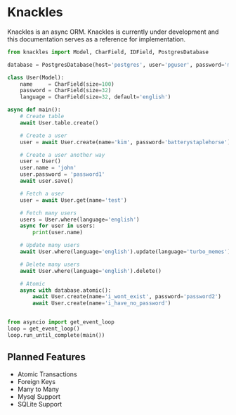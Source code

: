 # Knackles

Knackles is an async ORM.  Knackles is currently under development and
this documentation serves as a reference for implementation.

```python
from knackles import Model, CharField, IDField, PostgresDatabase

database = PostgresDatabase(host='postgres', user='pguser', password='moonmoonwhy', database='moon_test')

class User(Model):
    name     = CharField(size=100)
    password = CharField(size=32)
    language = CharField(size=32, default='english')

async def main():
    # Create table
    await User.table.create()

    # Create a user
    user = await User.create(name='kim', password='batterystaplehorse')

    # Create a user another way
    user = User()
    user.name = 'john'
    user.password = 'password1'
    await user.save()

    # Fetch a user
    user = await User.get(name='test')

    # Fetch many users
    users = User.where(language='english')
    async for user in users:
        print(user.name)

    # Update many users
    await User.where(language='english').update(language='turbo_memes')

    # Delete many users
    await User.where(language='english').delete()

    # Atomic
    async with database.atomic():
        await User.create(name='i_wont_exist', password='password2')
        await User.create(name='i_have_no_password')


from asyncio import get_event_loop
loop = get_event_loop()
loop.run_until_complete(main())
```

## Planned Features
 * Atomic Transactions
 * Foreign Keys
 * Many to Many
 * Mysql Support
 * SQLite Support